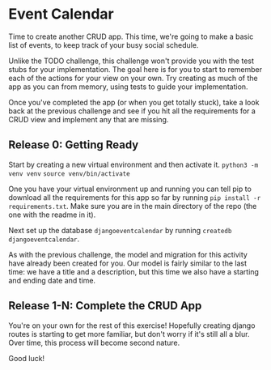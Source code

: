 # Event Calendar

Time to create another CRUD app. This time, we're going to make a basic list
of events, to keep track of your busy social schedule.

Unlike the TODO challenge, this challenge won't provide you with the test stubs
for your implementation. The goal here is for you to start to remember each of
the actions for your view on your own. Try creating as much of the app as
you can from memory, using tests to guide your implementation.

Once you've completed the app (or when you get totally stuck), take a look back
at the previous challenge and see if you hit all the requirements for a CRUD
view and implement any that are missing.

## Release 0: Getting Ready
Start by creating a new virtual environment and then activate it. 
`python3 -m venv venv`
`source venv/bin/activate`

One you have your virtual environment up and running you can tell pip to download all the requirements for this app so far by running `pip install -r requirements.txt`. Make sure you are in the main directory of the repo (the one with the readme in it).

Next set up the database `djangoeventcalendar` by running `createdb djangoeventcalendar`. 

As with the previous challenge, the model and migration for this activity have
already been created for you.  Our model is fairly similar to the last time: we
have a title and a description, but this time we also have a starting and
ending date and time. 

## Release 1-N: Complete the CRUD App

You're on your own for the rest of this exercise! Hopefully creating django
routes is starting to get more familiar, but don't worry if it's still all a
blur. Over time, this process will become second nature.

Good luck!
